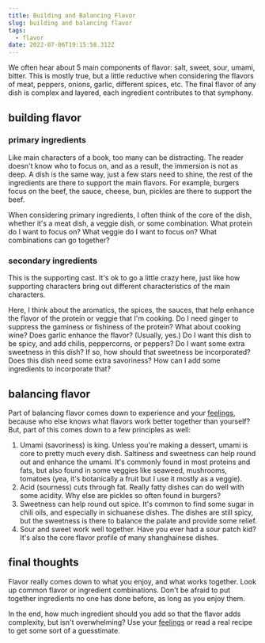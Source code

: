 ```yaml
---
title: Building and Balancing Flavor
slug: building and balancing flavor
tags:
  - flavor
date: 2022-07-06T19:15:58.312Z
---
```


We often hear about 5 main components of flavor: salt, sweet, sour, umami, bitter. This is mostly true, but a little reductive when considering the flavors of meat, peppers, onions, garlic, different spices, etc. The final flavor of any dish is complex and layered, each ingredient contributes to that symphony.

## building flavor

### primary ingredients

Like main characters of a book, too many can be distracting. The reader doesn't know who to focus on, and as a result, the immersion is not as deep. A dish is the same way, just a few stars need to shine, the rest of the ingredients are there to support the main flavors. For example, burgers focus on the beef, the sauce, cheese, bun, pickles are there to support the beef.

When considering primary ingredients, I often think of the core of the dish, whether it's a meat dish, a veggie dish, or some combination. What protein do I want to focus on? What veggie do I want to focus on? What combinations can go together?

### secondary ingredients

This is the supporting cast. It's ok to go a little crazy here, just like how supporting characters bring out different characteristics of the main characters.

Here, I think about the aromatics, the spices, the sauces, that help enhance the flavor of the protein or veggie that I'm cooking. Do I need ginger to suppress the gaminess or fishiness of the protein? What about cooking wine? Does garlic enhance the flavor? (Usually, yes.) Do I want this dish to be spicy, and add chilis, peppercorns, or peppers? Do I want some extra sweetness in this dish? If so, how should that sweetness be incorporated? Does this dish need some extra savoriness? How can I add some ingredients to incorporate that?

## balancing flavor

Part of balancing flavor comes down to experience and your [feelings](/principles/cooking-with-feelings), because who else knows what flavors work better together than yourself? But, part of this comes down to a few principles as well:

1. Umami (savoriness) is king. Unless you're making a dessert, umami is core to pretty much every dish. Saltiness and sweetness can help round out and enhance the umami. It's commonly found in most proteins and fats, but also found in some veggies like seaweed, mushrooms, tomatoes (yea, it's botanically a fruit but I use it mostly as a veggie).
1. Acid (sourness) cuts through fat. Really fatty dishes can do well with some acidity. Why else are pickles so often found in burgers?
1. Sweetness can help round out spice. It's common to find some sugar in chili oils, and especially in sichuanese dishes. The dishes are still spicy, but the sweetness is there to balance the palate and provide some relief.
1. Sour and sweet work well together. Have you ever had a sour patch kid? It's also the core flavor profile of many shanghainese dishes.

## final thoughts

Flavor really comes down to what you enjoy, and what works together. Look up common flavor or ingredient combinations. Don't be afraid to put together ingredients no one has done before, as long as you enjoy them.

In the end, how much ingredient should you add so that the flavor adds complexity, but isn't overwhelming? Use your [feelings](/principles/cooking-with-feelings) or read a real recipe to get some sort of a guesstimate.
